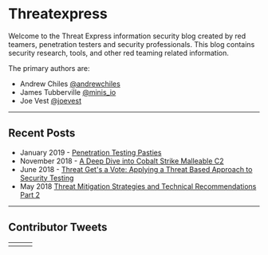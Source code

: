# Threatexpress

Welcome to the Threat Express information security blog created by red teamers, penetration testers and security professionals.  This blog contains security research, tools, and other red teaming related information.

The primary authors are:

- Andrew Chiles [@andrewchiles](https://twitter.com/andrewchiles)
- James Tubberville [@minis_io](https://twitter.com/minis_io)
- Joe Vest [@joevest](https://twitter.com/joevest)

---
## Recent Posts

- January 2019 - [Penetration Testing Pasties](/threatexpress/blogs/2019/01/penetration-testing-pasties/)
- November 2018 - [A Deep Dive into Cobalt Strike Malleable C2](/threatexpress/blogs/2018/11/a-deep-dive-into-cobalt-strike-malleable-c2)
- June 2018 - [Threat Get's a Vote: Applying a Threat Based Approach to Security Testing](/threatexpress/blogs/2018/06/threat-gets-a-vote-applying-a-threat-based-approach-to-security-testing)
- May 2018 [Threat Mitigation Strategies and Technical Recommendations Part 2](threatexpress/blogs/2018/05/threat-mitigation-strategies-technical-recommendations-and-info-part-2/)

---
## Contributor Tweets

<table class="tweets">

<tr>
    <td>
        <a class="twitter-timeline" href="https://twitter.com/joevest?ref_src=twsrc%5Etfw"></a>
    </td>
    <td>
        <a class="twitter-timeline" href="https://twitter.com/AndrewChiles?ref_src=twsrc%5Etfw"></a>
    </td>
    <td>
        <a class="twitter-timeline" href="https://twitter.com/minis_io?ref_src=twsrc%5Etfw"></a>
    </td>
</tr>
</table>
